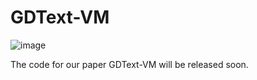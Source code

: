 # GDText-VM
![image](https://github.com/user-attachments/assets/8ece8d16-a1cd-46e2-8cd3-ecb34a4cd42b)

The code for our paper GDText-VM will be released soon.
